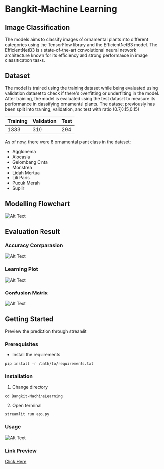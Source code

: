 # Bangkit-Machine Learning

## Image Classification
The models aims to classify images of ornamental plants into different categories using the TensorFlow library and the EfficientNetB3 model. The EfficientNetB3 is a state-of-the-art convolutional neural network architecture known for its efficiency and strong performance in image classification tasks.

## Dataset
The model is trained using the training dataset while being evaluated using validation dataset to check if there's overfitting or underfitting in the model. After training, the model is evaluated using the test dataset to measure its performance in classifying ornamental plants. The dataset previously has been split into training, validation, and test with ratio (0.7,0.15,0.15)

| Training | Validation | Test |
|----------|----------|----------|
| 1333   | 310   | 294   |

As of now, there were 8 ornamental plant class in the dataset:
- Agglonema
- Alocasia
- Gelombang Cinta
- Monstrea
- Lidah Mertua
- Lili Paris
- Pucuk Merah
- Suplir

## Modelling Flowchart
![Alt Text](https://github.com/ornaman-dev/Bangkit-MachineLearning/blob/Image-Classification/Assets/MLflow.png)

## Evaluation Result
### Accuracy Comparasion

![Alt Text](https://github.com/ornaman-dev/Bangkit-MachineLearning/blob/Image-Classification/Assets/model_comparasion_accuracy.png)

### Learning Plot

![Alt Text](https://github.com/ornaman-dev/Bangkit-MachineLearning/blob/Image-Classification/Assets/Learning_Plot_EfficientNetB3.png)

### Confusion Matrix

![Alt Text](https://github.com/ornaman-dev/Bangkit-MachineLearning/blob/Image-Classification/Assets/ConfusionMatrix.png)

## Getting Started
Preview the prediction through streamlit
### Prerequisites
- Install the requirements
```
pip install -r /path/to/requirements.txt
```

### Installation
1. Change directory
```
cd Bangkit-MachineLearning
```
2. Open terminal
```
streamlit run app.py
```
### Usage
![Alt Text](https://github.com/ornaman-dev/Bangkit-MachineLearning/blob/Image-Classification/Assets/demo.gif)

### Link Preview
<a href = 'https://alexanderjanuar-bangkit-machinelearning-app-image-classi-ciqo1j.streamlit.app/' target="_blank">Click Here</a>

